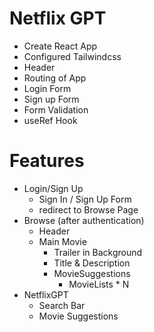# Netflix GPT

- Create React App
- Configured Tailwindcss
- Header
- Routing of App
- Login Form
- Sign up Form
- Form Validation
- useRef Hook

# Features

- Login/Sign Up
  - Sign In / Sign Up Form
  - redirect to Browse Page
- Browse (after authentication)
  - Header
  - Main Movie
    - Trailer in Background
    - Title & Description
    - MovieSuggestions
      - MovieLists \* N
- NetflixGPT
  - Search Bar
  - Movie Suggestions
